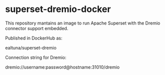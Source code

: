 # superset-dremio-docker

This repository mantains an image to run Apache Superset with the Dremio connector support embedded.

Published in DockerHub as:

ealtuna/superset-dremio

Connection string for Dremio:

dremio://username:password@hostname:31010/dremio
